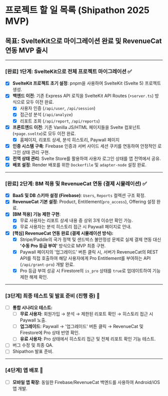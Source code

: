 # 프로젝트 할 일 목록 (Shipathon 2025 MVP)

## 목표: SvelteKit으로 마이그레이션 완료 및 RevenueCat 연동 MVP 출시

---

### [완료] 1단계: SvelteKit으로 전체 프로젝트 마이그레이션 ✅

- [x] **SvelteKit 프로젝트 초기 설정**: pnpm을 사용하여 SvelteKit (Svelte 5) 프로젝트 생성.
- [x] **백엔드 이전**: 기존 Express API 로직을 SvelteKit API Routes (`+server.ts`) 방식으로 모두 이전 완료.
  - [x] 사용자 인증 (`/api/user`, `/api/session`)
  - [x] 접근성 분석 (`/api/analyze`)
  - [x] 리포트 조회 (`/api/report`, `/api/reports`)
- [x] **프론트엔드 이전**: 기존 Vanilla JS/HTML 페이지들을 Svelte 컴포넌트 (`+page.svelte`)로 모두 이전 완료.
  - [x] 홈페이지, 리포트 상세, 분석 히스토리, Paywall 페이지
- [x] **인증 시스템 구축**: Firebase 인증과 서버 사이드 세션 쿠키를 연동하여 안정적인 로그인 상태 관리 구현.
- [x] **전역 상태 관리**: Svelte Store를 활용하여 사용자 로그인 상태를 앱 전역에서 공유.
- [x] **배포 설정**: Render 배포를 위한 `Dockerfile` 및 `adapter-node` 설정 완료.

---

### [완료] 2단계: BM 적용 및 RevenueCat 연동 (결제 시뮬레이션) ✅

- [x] **BaaS 및 DB 스키마 설정 (Firebase)**: `Users`, `Reports` 컬렉션 구조 확정.
- [x] **RevenueCat 기본 설정**: Product, Entitlement(`pro_access`), Offering 설정 완료.
- [x] **[BM 적용] 기능 제한 구현**:
  - [x] 무료 사용자는 리포트 상세 내용 중 상위 3개 이슈만 확인 가능.
  - [x] 무료 사용자는 분석 히스토리 접근 시 Paywall 페이지로 안내.
- [x] **[핵심] RevenueCat 연동 완료 (결제 시뮬레이션 방식):**
  - [x] Stripe/Paddle의 국가 정책 및 샌드박스 불안정성 문제로 실제 결제 연동 대신 **'수동 Pro 등급 부여'** 방식으로 MVP 최종 구현.
  - [x] Paywall 페이지의 '업그레이드' 버튼 클릭 시, 서버가 RevenueCat의 REST API를 직접 호출하여 해당 사용자에게 Pro Entitlement를 부여하는 API (`/api/grant-pro`) 개발 완료.
  - [x] Pro 등급 부여 성공 시 Firestore의 `is_pro` 상태를 `true`로 업데이트하여 기능 제한 해제 확인.

---

### [3단계] 최종 테스트 및 발표 준비 (진행 중) 🏃

- [ ] **통합 시나리오 테스트:**
  - [ ] **무료 사용자**: 회원가입 → 분석 → 제한된 리포트 확인 → 히스토리 접근 시 Paywall 노출.
  - [ ] **업그레이드**: Paywall → '업그레이드' 버튼 클릭 → RevenueCat 및 Firestore에 Pro 상태 반영 확인.
  - [ ] **유료 사용자**: Pro 상태에서 히스토리 접근 및 전체 리포트 확인 기능 테스트.
- [ ] 버그 수정 및 최종 QA.
- [ ] Shipathon 발표 준비.

---

### [4단계] 앱 배포 🚀

- [ ] **모바일 앱 확장**: 동일한 Firebase/RevenueCat 백엔드를 사용하여 Android/iOS 앱 개발.
